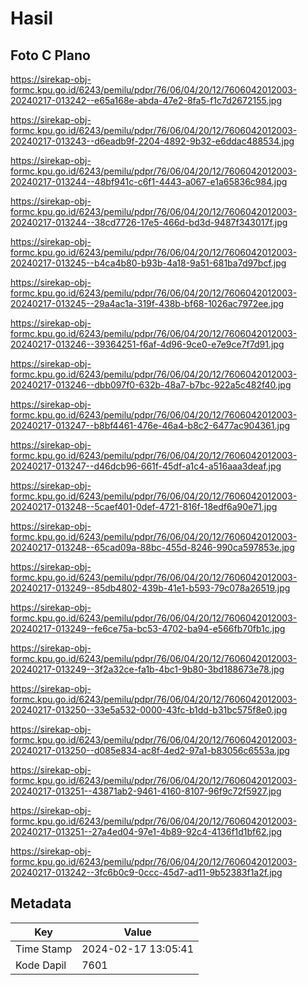 # Hasil

## Foto C Plano

https://sirekap-obj-formc.kpu.go.id/6243/pemilu/pdpr/76/06/04/20/12/7606042012003-20240217-013242--e65a168e-abda-47e2-8fa5-f1c7d2672155.jpg

https://sirekap-obj-formc.kpu.go.id/6243/pemilu/pdpr/76/06/04/20/12/7606042012003-20240217-013243--d6eadb9f-2204-4892-9b32-e6ddac488534.jpg

https://sirekap-obj-formc.kpu.go.id/6243/pemilu/pdpr/76/06/04/20/12/7606042012003-20240217-013244--48bf941c-c6f1-4443-a067-e1a65836c984.jpg

https://sirekap-obj-formc.kpu.go.id/6243/pemilu/pdpr/76/06/04/20/12/7606042012003-20240217-013244--38cd7726-17e5-466d-bd3d-9487f343017f.jpg

https://sirekap-obj-formc.kpu.go.id/6243/pemilu/pdpr/76/06/04/20/12/7606042012003-20240217-013245--b4ca4b80-b93b-4a18-9a51-681ba7d97bcf.jpg

https://sirekap-obj-formc.kpu.go.id/6243/pemilu/pdpr/76/06/04/20/12/7606042012003-20240217-013245--29a4ac1a-319f-438b-bf68-1026ac7972ee.jpg

https://sirekap-obj-formc.kpu.go.id/6243/pemilu/pdpr/76/06/04/20/12/7606042012003-20240217-013246--39364251-f6af-4d96-9ce0-e7e9ce7f7d91.jpg

https://sirekap-obj-formc.kpu.go.id/6243/pemilu/pdpr/76/06/04/20/12/7606042012003-20240217-013246--dbb097f0-632b-48a7-b7bc-922a5c482f40.jpg

https://sirekap-obj-formc.kpu.go.id/6243/pemilu/pdpr/76/06/04/20/12/7606042012003-20240217-013247--b8bf4461-476e-46a4-b8c2-6477ac904361.jpg

https://sirekap-obj-formc.kpu.go.id/6243/pemilu/pdpr/76/06/04/20/12/7606042012003-20240217-013247--d46dcb96-661f-45df-a1c4-a516aaa3deaf.jpg

https://sirekap-obj-formc.kpu.go.id/6243/pemilu/pdpr/76/06/04/20/12/7606042012003-20240217-013248--5caef401-0def-4721-816f-18edf6a90e71.jpg

https://sirekap-obj-formc.kpu.go.id/6243/pemilu/pdpr/76/06/04/20/12/7606042012003-20240217-013248--65cad09a-88bc-455d-8246-990ca597853e.jpg

https://sirekap-obj-formc.kpu.go.id/6243/pemilu/pdpr/76/06/04/20/12/7606042012003-20240217-013249--85db4802-439b-41e1-b593-79c078a26519.jpg

https://sirekap-obj-formc.kpu.go.id/6243/pemilu/pdpr/76/06/04/20/12/7606042012003-20240217-013249--fe6ce75a-bc53-4702-ba94-e566fb70fb1c.jpg

https://sirekap-obj-formc.kpu.go.id/6243/pemilu/pdpr/76/06/04/20/12/7606042012003-20240217-013249--3f2a32ce-fa1b-4bc1-9b80-3bd188673e78.jpg

https://sirekap-obj-formc.kpu.go.id/6243/pemilu/pdpr/76/06/04/20/12/7606042012003-20240217-013250--33e5a532-0000-43fc-b1dd-b31bc575f8e0.jpg

https://sirekap-obj-formc.kpu.go.id/6243/pemilu/pdpr/76/06/04/20/12/7606042012003-20240217-013250--d085e834-ac8f-4ed2-97a1-b83056c6553a.jpg

https://sirekap-obj-formc.kpu.go.id/6243/pemilu/pdpr/76/06/04/20/12/7606042012003-20240217-013251--43871ab2-9461-4160-8107-96f9c72f5927.jpg

https://sirekap-obj-formc.kpu.go.id/6243/pemilu/pdpr/76/06/04/20/12/7606042012003-20240217-013251--27a4ed04-97e1-4b89-92c4-4136f1d1bf62.jpg

https://sirekap-obj-formc.kpu.go.id/6243/pemilu/pdpr/76/06/04/20/12/7606042012003-20240217-013242--3fc6b0c9-0ccc-45d7-ad11-9b52383f1a2f.jpg


## Metadata

| Key        | Value               |
| ---------- | ------------------- |
| Time Stamp | 2024-02-17 13:05:41 |
| Kode Dapil | 7601                |



